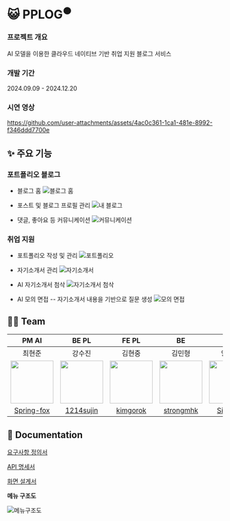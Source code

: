 # 😺 PPLOG<sup>●</sup>

### 프로젝트 개요

AI 모델을 이용한 클라우드 네이티브 기반 취업 지원 블로그 서비스

### 개발 기간

2024.09.09 - 2024.12.20

### 시연 영상

https://github.com/user-attachments/assets/4ac0c361-1ca1-481e-8992-f346ddd7700e

## ✨ 주요 기능

### 포트폴리오 블로그

- 블로그 홈
![블로그 홈](https://github.com/user-attachments/assets/e026a022-2834-4402-b259-093035cd18c7)

- 포스트 및 블로그 프로필 관리
![내 블로그](https://github.com/user-attachments/assets/f110c4bb-1852-4ed9-b6f4-97c0ac0ff897)

- 댓글, 좋아요 등 커뮤니케이션
![커뮤니케이션](https://github.com/user-attachments/assets/b6e1e868-60c0-4492-a866-566f1436f983)

### 취업 지원

- 포트폴리오 작성 및 관리
![포트폴리오](https://github.com/user-attachments/assets/92ae2451-5d43-4f41-8cc4-72e617fc2568)

- 자기소개서 관리
![자기소개서](https://github.com/user-attachments/assets/866c8a84-2765-41e2-bb5e-8bcb70a0c5d4)

- AI 자기소개서 첨삭
![자기소개서 첨삭](https://github.com/user-attachments/assets/1d7a7a0b-134a-4467-8e81-55a680be41dd)

- AI 모의 면접 -- 자기소개서 내용을 기반으로 질문 생성
![모의 면접](https://github.com/user-attachments/assets/9fd320f1-e2c9-456a-b085-9e3cde084cd0)

## 🧑‍💻 Team

| PM AI | BE PL | FE PL | BE | BE | BE | FE Design | FE |
| :-: | :-: | :-: | :-: | :-: | :-: | :-: | :-: |
| 최현준 | 강수진 | 김현중 | 김민형 | 양시훈 | 조기헌 | 곽서연 | 백지연 |
| <img src="https://github.com/Spring-fox.png" width="100"> | <img src="https://github.com/1214sujin.png" width="100"> | <img src="https://github.com/kimgorok.png" width="100"> | <img src="https://github.com/strongmhk.png" width="100"> | <img src="https://github.com/sihun23.png" width="100"> | <img src="https://github.com/chogh824.png" width="100"> | <img src="https://github.com/yeonilil.png" width="100"> | <img src="https://github.com/BaekJiyeon02.png" width="100"> |
| [Spring-fox](https://github.com/Spring-fox) | [1214sujin](https://github.com/1214sujin) | [kimgorok](https://github.com/kimgorok) | [strongmhk](https://github.com/strongmhk) | [Sihun23](https://github.com/Sihun23) | [chogh824](https://github.com/chogh824) | [yeonilil](https://github.com/yeonilil) | [BaekJiyeon02](https://github.com/BaekJiyeon02) |

## 📄 Documentation

[요구사항 정의서](https://docs.google.com/spreadsheets/d/19fLkUcRpleVNyI4lU0LxWplaNjD4KuV2cKNKawKAm6c)

[API 명세서](https://docs.google.com/spreadsheets/d/1p7WiJ9UONGRFD5gI_4GpEtfCqTKm1wo6yA0SlV3OYwo)

[화면 설계서](https://www.figma.com/design/Bj09MWq1MXixxGecyS7nEW/%EB%94%94%EC%9E%90%EC%9D%B8)

**메뉴 구조도**

![메뉴구조도](https://github.com/user-attachments/assets/019e1a6e-4c20-4d4a-92be-880251c050b3)
